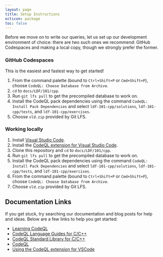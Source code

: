 ```yaml
---
layout: page
title: Setup Instructions
octicon: package
toc: false
---
```


Before we move on to write our queries, let us set up our development environment of choice: there are two such ones we recommend: GitHub Codespaces and making a local copy, though we strongly prefer the former.

### GitHub Codespaces

This is the easiest and fastest way to get started!

1. From the command palette (bound to `Ctrl+Shift+P` or `Cmd+Shift+P`), choose `CodeQL: Choose Database from Archive`.
2. `cd` to `docs/LDF/101/cpp`.
3. Run `git lfs pull` to get the precompiled database to work on.
4. Install the CodeQL pack dependencies using the command `CodeQL: Install Pack Dependencies` and select `ldf-101-cpp/solutions`, `ldf-101-cpp/tests`, and `ldf-101-cpp/exercises`.
5. Choose `vld.zip` provided by Git LFS.

### Working locally

1. Install [Visual Studio Code](https://code.visualstudio.com/).
2. Install the [CodeQL extension for Visual Studio Code](https://codeql.github.com/docs/codeql-for-visual-studio-code/setting-up-codeql-in-visual-studio-code/).
3. Clone this repository and `cd` to `docs/LDF/101/cpp`.
4. Run `git lfs pull` to get the precompiled database to work on.
5. Install the CodeQL pack dependencies using the command `CodeQL: Install Pack Dependencies` and select `ldf-101-cpp/solutions`, `ldf-101-cpp/tests`, and `ldf-101-cpp/exercises`.
6. From the command palette (bound to `Ctrl+Shift+P` or `Cmd+Shift+P`), choose `CodeQL: Choose Database from Archive`.
7. Choose `vld.zip` provided by Git LFS.

## Documentation Links

If you get stuck, try searching our documentation and blog posts for help and ideas. Below are a few links to help you get started:

- [Learning CodeQL](https://codeql.github.com/docs/writing-codeql-queries/)
- [CodeQL Language Guides for C/C++](https://codeql.github.com/docs/codeql-language-guides/codeql-for-cpp/)
- [CodeQL Standard Library for C/C++](https://codeql.github.com/codeql-standard-libraries/cpp)
- [CodeQL](https://codeql.github.com/docs/codeql-language-guides/codeql-for-cpp/)
- [Using the CodeQL extension for VSCode](https://codeql.github.com/docs/codeql-for-visual-studio-code/)
